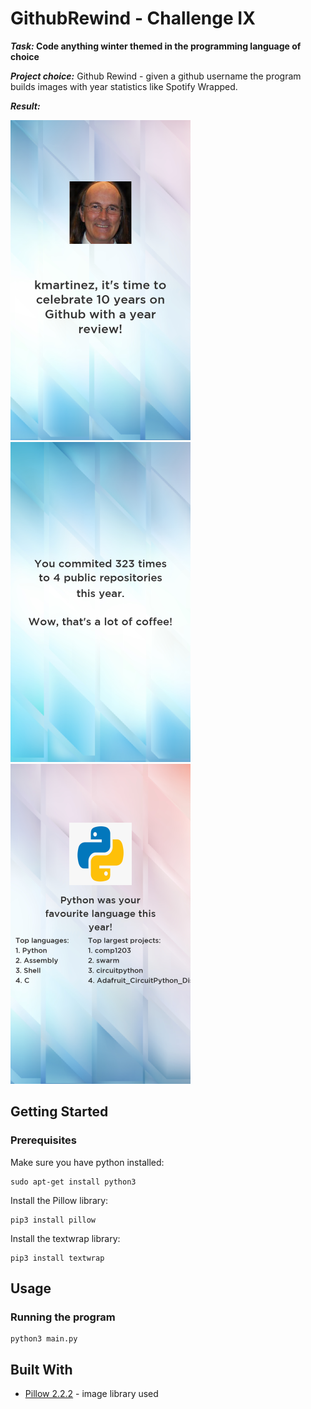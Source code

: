 # GithubRewind - Challenge IX

**_Task:_ Code anything winter themed in the programming language of choice**

***Project choice:*** Github Rewind - given a github username the program builds images with year statistics like Spotify Wrapped.

***Result:***
<p float="left">
  <img src="https://github.com/ransaked1/SpaceCadets-COMP1202/blob/master/GithubRewind/out1.png" width="288" height="512" />
  <img src="https://github.com/ransaked1/SpaceCadets-COMP1202/blob/master/GithubRewind/out2.png" width="288" height="512" />
  <img src="https://github.com/ransaked1/SpaceCadets-COMP1202/blob/master/GithubRewind/out3.png" width="288" height="512" />
</p>

## Getting Started

### Prerequisites
Make sure you have python installed:
```
sudo apt-get install python3
```
Install the Pillow library:
```
pip3 install pillow
```
Install the textwrap library:
```
pip3 install textwrap
```

## Usage

### Running the program
```
python3 main.py
```

## Built With
* [Pillow 2.2.2](https://pypi.org/project/Pillow/2.2.2) - image library used
